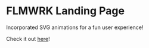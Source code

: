 # FLMWRK Landing Page

Incorporated SVG animations for a fun user experience!

Check it out [here](https://albertchanged.github.io/FLMWRK/)!